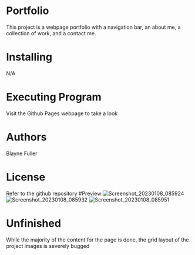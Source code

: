 # Portfolio
This project is a webpage portfolio with a navigation bar, an about me, a collection of work, and a contact me.
# Installing 
N/A
# Executing Program
Visit the Github Pages webpage to take a look
# Authors
Blayne Fuller
# License
Refer to the github repository
#Preview 
![Screenshot_20230108_085924](https://user-images.githubusercontent.com/107909315/211243600-97251bf6-6afa-4700-9d90-18cb227c4d14.png)
![Screenshot_20230108_085932](https://user-images.githubusercontent.com/107909315/211243606-eeee7e40-1e9e-4bfc-8890-a904c789a7e5.png)
![Screenshot_20230108_085951](https://user-images.githubusercontent.com/107909315/211243614-197f8289-6d85-4487-876e-83d0a928accf.png)
# Unfinished
While the majority of the content for the page is done, the grid layout of the project images is severely bugged
